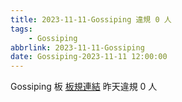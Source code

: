 ```yaml
---
title: 2023-11-11-Gossiping 違規 0 人
tags:
    - Gossiping
abbrlink: 2023-11-11-Gossiping
date: Gossiping-2023-11-11 12:00:00
---
```

Gossiping 板 [板規連結](https://www.ptt.cc/bbs/Gossiping/M.1637425085.A.07D.html)
昨天違規 0 人
